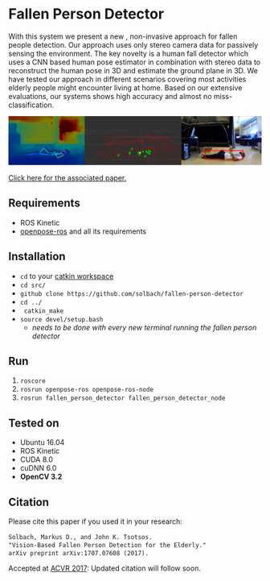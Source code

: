 # Fallen Person Detector
With this system we present a new , non-invasive approach for fallen people detection. Our approach uses only
stereo camera data for passively sensing the environment. The key novelty is a human fall detector which uses a CNN based human pose estimator in combination with stereo data to reconstruct the human pose in 3D and estimate the ground plane in 3D. We have tested our approach in different scenarios covering most activities elderly people might encounter living at home. Based on our extensive evaluations, our systems shows high accuracy and almost no miss-classification.

![GitHub Logo](/misc/steps.jpg)



[Click here for the associated paper.](https://arxiv.org/pdf/1707.07608.pdf)

## Requirements
- ROS Kinetic
- [openpose-ros](https://github.com/solbach/openpose-ros/blob/master/README.md) and all its requirements


## Installation
- ```cd``` to your [catkin workspace](http://wiki.ros.org/catkin/Tutorials/create_a_workspace)
- ```cd src/```
- ```github clone https://github.com/solbach/fallen-person-detector```
- ```cd ../```
- ``` catkin_make```
- ```source devel/setup.bash```
  - _needs to be done with every new terminal running the fallen person detector_


## Run
1. ```roscore```
1. ```rosrun openpose-ros openpose-ros-node```
1. ``` rosrun fallen_person_detector fallen_person_detector_node ```

## Tested on
* Ubuntu 16.04
* ROS Kinetic
* CUDA 8.0
* cuDNN 6.0
* __OpenCV 3.2__

## Citation
Please cite this paper if you used it in your research:

```
Solbach, Markus D., and John K. Tsotsos.
"Vision-Based Fallen Person Detection for the Elderly."
arXiv preprint arXiv:1707.07608 (2017).
```


Accepted at [ACVR 2017](http://iplab.dmi.unict.it/acvr2017/index.php): Updated citation will follow soon.
